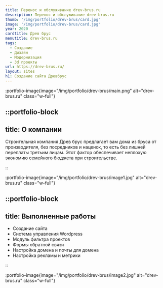 ```yaml
---
title: Перенос и обслуживание drev-brus.ru
description: Перенос и обслуживание drev-brus.ru
thumb: '/img/portfolio/drev-brus/card.jpg'
image: '/img/portfolio/drev-brus/card.jpg'
year: 2020
cardtitle: Древ брус
menutitle: drev-brus.ru
tags:
  - Создание
  - Дизайн
  - Модернизация
  - 3d проекты
url: https://drev-brus.ru/
layout: sites
h1: Создание сайта Древбрус
---
```



:portfolio-image{image="/img/portfolio/drev-brus/main.png" alt="drev-brus.ru" class="w-full"}

::portfolio-block
---
title: О компании
---
Cтроительная компания Древ брус предлагает вам дома из бруса от производителя, без посредников и наценок, то есть без лишней
переплаты третьим лицам. Этот фактор обеспечивает неплохую экономию семейного бюджета при строительстве.

::

:portfolio-image{image="/img/portfolio/drev-brus/image1.jpg" alt="drev-brus.ru" class="w-full"}

::portfolio-block
---
title: Выполненные работы
---

- Создание сайта
- Система управления Wordpress
- Модуль фильтра проектов
- Формы обратной связи
- Настройка домена и почты для домена
- Настройка рекламы и метрики

::

:portfolio-image{image="/img/portfolio/drev-brus/image2.jpg" alt="drev-brus.ru" class="w-full"}